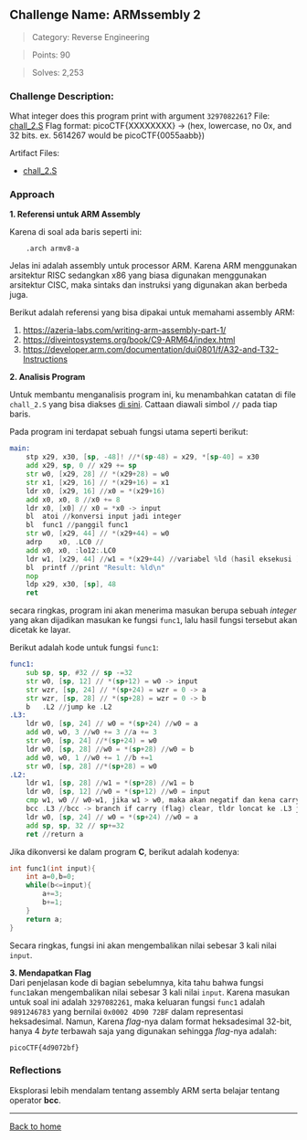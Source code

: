 ## Challenge Name: ARMssembly 2
>Category: Reverse Engineering

>Points: 90

>Solves: 2,253

### Challenge Description: 

What integer does this program print with argument ```3297082261```? File: [chall_2.S](https://mercury.picoctf.net/static/397a4b46a393eda0777f925f1a866f90/chall_2.S) Flag format: picoCTF{XXXXXXXX} -> (hex, lowercase, no 0x, and 32 bits. ex. 5614267 would be picoCTF{0055aabb})


Artifact Files:
* [chall_2.S](https://mercury.picoctf.net/static/397a4b46a393eda0777f925f1a866f90/chall_2.S)

### Approach

**1. Referensi untuk ARM Assembly**

Karena di soal ada baris seperti ini:
```
	.arch armv8-a
```
Jelas ini adalah assembly untuk processor ARM. Karena ARM menggunakan arsitektur RISC sedangkan x86 yang biasa digunakan menggunakan arsitektur CISC, maka sintaks dan instruksi yang digunakan akan berbeda juga.

Berikut adalah referensi yang bisa dipakai untuk memahami assembly ARM:
1. https://azeria-labs.com/writing-arm-assembly-part-1/
2. https://diveintosystems.org/book/C9-ARM64/index.html
3. https://developer.arm.com/documentation/dui0801/f/A32-and-T32-Instructions

**2. Analisis Program**

Untuk membantu menganalisis program ini, ku menambahkan catatan di file ```chall_2.S``` yang bisa diakses [di sini](Artifact/chall_2.S). Cattaan diawali simbol ```//``` pada tiap baris.

Pada program ini terdapat sebuah fungsi utama seperti berikut:
```asm
main:
	stp	x29, x30, [sp, -48]! //*(sp-48) = x29, *[sp-40] = x30
	add	x29, sp, 0 // x29 += sp
	str	w0, [x29, 28] // *(x29+28) = w0
	str	x1, [x29, 16] // *(x29+16) = x1
	ldr	x0, [x29, 16] //x0 = *(x29+16)
	add	x0, x0, 8 //x0 += 8
	ldr	x0, [x0] // x0 = *x0 -> input
	bl	atoi //konversi input jadi integer
	bl	func1 //panggil func1
	str	w0, [x29, 44] // *(x29+44) = w0
	adrp	x0, .LC0 //
	add	x0, x0, :lo12:.LC0
	ldr	w1, [x29, 44] //w1 = *(x29+44) //variabel %ld (hasil eksekusi )
	bl	printf //print "Result: %ld\n"
	nop
	ldp	x29, x30, [sp], 48
	ret
```
secara ringkas, program ini akan menerima masukan berupa sebuah _integer_ yang akan dijadikan masukan ke fungsi ```func1```, lalu hasil fungsi tersebut akan dicetak ke layar.

Berikut adalah kode untuk fungsi ```func1```:
```asm
func1:
	sub	sp, sp, #32 // sp -=32
	str	w0, [sp, 12] // *(sp+12) = w0 -> input
	str	wzr, [sp, 24] // *(sp+24) = wzr = 0 -> a
	str	wzr, [sp, 28] // *(sp+28) = wzr = 0 -> b
	b	.L2 //jump ke .L2
.L3:
	ldr	w0, [sp, 24] // w0 = *(sp+24) //w0 = a
	add	w0, w0, 3 //w0 += 3 //a += 3
	str	w0, [sp, 24] //*(sp+24) = w0 
	ldr	w0, [sp, 28] //w0 = *(sp+28) //w0 = b
	add	w0, w0, 1 //w0 += 1 //b +=1
	str	w0, [sp, 28] //*(sp+28) = w0
.L2:
	ldr	w1, [sp, 28] //w1 = *(sp+28) //w1 = b
	ldr	w0, [sp, 12] //w0 = *(sp+12) //w0 = input
	cmp	w1, w0 // w0-w1, jika w1 > w0, maka akan negatif dan kena carry flag
	bcc	.L3 //bcc -> branch if carry (flag) clear, tldr loncat ke .L3 jika w1 <= w0 , if(b <= input)
	ldr	w0, [sp, 24] // w0 = *(sp+24) //w0 = a
	add	sp, sp, 32 // sp+=32
	ret //return a
```
Jika dikonversi ke dalam program **C**, berikut adalah kodenya:
```c
int func1(int input){
	int a=0,b=0;
	while(b<=input){
		a+=3;
		b+=1;
	}
	return a;
}
```
Secara ringkas, fungsi ini akan mengembalikan nilai sebesar 3 kali nilai ``input``.

**3. Mendapatkan Flag**  
Dari penjelasan kode di bagian sebelumnya, kita tahu bahwa fungsi ``func1``akan mengembalikan nilai sebesar 3 kali nilai ``input``. Karena masukan untuk soal ini adalah ```3297082261```, maka keluaran fungsi ```func1``` adalah ```9891246783``` yang bernilai ```0x0002 4D90 72BF``` dalam representasi heksadesimal. Namun, Karena _flag_-nya dalam format heksadesimal 32-bit, hanya 4 _byte_ terbawah saja yang digunakan sehingga _flag_-nya adalah:
```
picoCTF{4d9072bf}
```


### Reflections

Eksplorasi lebih mendalam tentang assembly ARM serta belajar tentang operator **bcc**.

---
[Back to home](../Readme.md)
